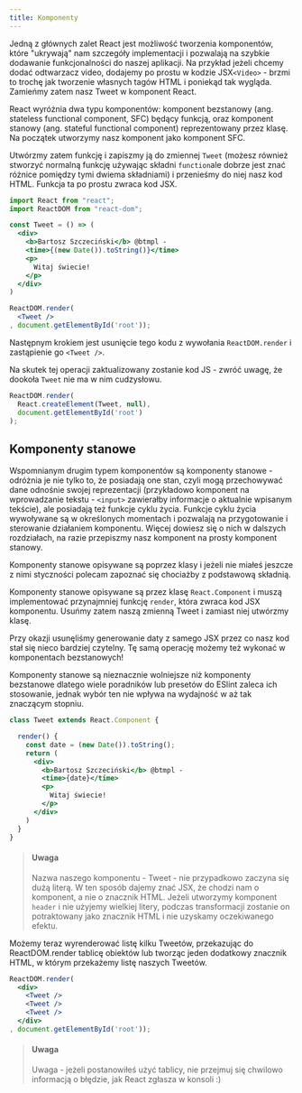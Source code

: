 ```yaml
---
title: Komponenty
---
```


Jedną z głównych zalet React jest możliwość tworzenia komponentów, które "ukrywają" nam szczegóły implementacji i pozwalają na szybkie dodawanie funkcjonalności do naszej aplikacji. Na przykład jeżeli chcemy dodać odtwarzacz video, dodajemy po prostu w kodzie JSX`<Video>` - brzmi to trochę jak tworzenie własnych tagów HTML i poniekąd tak wygląda. Zamieńmy zatem nasz Tweet w komponent React.

React wyróżnia dwa typu komponentów: komponent bezstanowy (ang. stateless functional component, SFC) będący funkcją, oraz komponent stanowy (ang. stateful functional component) reprezentowany przez klasę. Na początek utworzymy nasz komponent jako komponent SFC.

Utwórzmy zatem funkcję i zapiszmy ją do zmiennej `Tweet` (możesz również stworzyć normalną funkcję używając składni `function`ale dobrze jest znać różnice pomiędzy tymi dwiema składniami) i przenieśmy do niej nasz kod HTML. Funkcja ta po prostu zwraca kod JSX.

```jsx
import React from "react";
import ReactDOM from "react-dom";

const Tweet = () => (
  <div>
    <b>Bartosz Szczeciński</b> @btmpl - 
    <time>{(new Date()).toString()}</time>
    <p>
      Witaj świecie!
    </p>
  </div>
)

ReactDOM.render(
  <Tweet />
, document.getElementById('root'));
```

Następnym krokiem jest usunięcie tego kodu z wywołania `ReactDOM.render` i zastąpienie go `<Tweet />`.

Na skutek tej operacji zaktualizowany zostanie kod JS - zwróć uwagę, że dookoła `Tweet` nie ma w nim cudzysłowu.

```jsx
ReactDOM.render(
  React.createElement(Tweet, null), 
  document.getElementById('root')
);
```

## Komponenty stanowe

Wspomnianym drugim typem komponentów są komponenty stanowe - odróżnia je nie tylko to, że posiadają one stan, czyli mogą przechowywać dane odnośnie swojej reprezentacji (przykładowo komponent na wprowadzanie tekstu - `<input>` zawierałby informacje o aktualnie wpisanym tekście), ale posiadają też funkcje cyklu życia. Funkcje cyklu życia wywoływane są w określonych momentach i pozwalają na przygotowanie i sterowanie działaniem komponentu. Więcej dowiesz się o nich w dalszych rozdziałach, na razie przepiszmy nasz komponent na prosty komponent stanowy.

Komponenty stanowe opisywane są poprzez klasy i jeżeli nie miałeś jeszcze z nimi styczności polecam zapoznać się chociażby z podstawową składnią.

Komponenty stanowe opisywane są przez klasę `React.Component` i muszą implementować przynajmniej funkcję `render`, która zwraca kod JSX komponentu. Usuńmy zatem naszą zmienną Tweet i zamiast niej utwórzmy klasę.

Przy okazji usunęliśmy generowanie daty z samego JSX przez co nasz kod stał się nieco bardziej czytelny. Tę samą operację możemy też wykonać w komponentach bezstanowych!

Komponenty stanowe są nieznacznie wolniejsze niż komponenty bezstanowe dlatego wiele poradników lub presetów do ESlint zaleca ich stosowanie, jednak wybór ten nie wpływa na wydajność w aż tak znaczącym stopniu.

```jsx
class Tweet extends React.Component {

  render() {
    const date = (new Date()).toString();
    return (
      <div>
        <b>Bartosz Szczeciński</b> @btmpl - 
        <time>{date}</time>
        <p>
          Witaj świecie!
        </p>
      </div>                    
    )
  }
}
```

> #### Uwaga
> Nazwa naszego komponentu - Tweet - nie przypadkowo zaczyna się dużą literą. W ten sposób dajemy znać JSX, że chodzi nam o komponent, a nie o znacznik HTML. Jeżeli utworzymy komponent `header` i nie użyjemy wielkiej litery, podczas transformacji zostanie on potraktowany jako znacznik HTML i nie uzyskamy oczekiwanego efektu.

Możemy teraz wyrenderować listę kilku Tweetów, przekazując do ReactDOM.render tablicę obiektów lub tworząc jeden dodatkowy znacznik HTML, w którym przekażemy listę naszych Tweetów.

```jsx
ReactDOM.render(
  <div>
    <Tweet />
    <Tweet />
    <Tweet />
  </div>
, document.getElementById('root'));
```

> #### Uwaga
> Uwaga - jeżeli postanowiłeś użyć tablicy, nie przejmuj się chwilowo informacją o błędzie, jak React zgłasza w konsoli :)